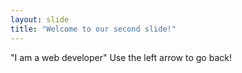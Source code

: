 ```yaml
---
layout: slide
title: "Welcome to our second slide!"
---
```

"I am a web developer"
Use the left arrow to go back!
